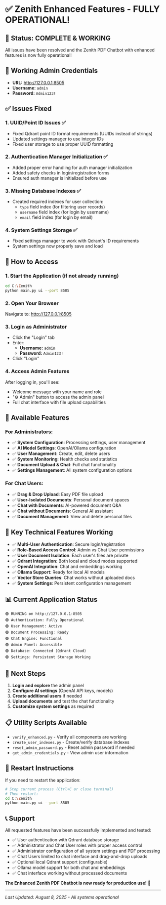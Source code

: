 # ✅ Zenith Enhanced Features - FULLY OPERATIONAL!

## 🎯 **Status: COMPLETE & WORKING**

All issues have been resolved and the Zenith PDF Chatbot with enhanced features is now fully operational!

## 🔑 **Working Admin Credentials**

- **URL:** http://127.0.0.1:8505
- **Username:** `admin`
- **Password:** `Admin123!`

## ✅ **Issues Fixed**

### 1. UUID/Point ID Issues ✅
- Fixed Qdrant point ID format requirements (UUIDs instead of strings)
- Updated settings manager to use integer IDs
- Fixed user storage to use proper UUID formatting

### 2. Authentication Manager Initialization ✅
- Added proper error handling for auth manager initialization
- Added safety checks in login/registration forms
- Ensured auth manager is initialized before use

### 3. Missing Database Indexes ✅
- Created required indexes for user collection:
  - `type` field index (for filtering user records)
  - `username` field index (for login by username)
  - `email` field index (for login by email)

### 4. System Settings Storage ✅
- Fixed settings manager to work with Qdrant's ID requirements
- System settings now properly save and load

## 🚀 **How to Access**

### 1. **Start the Application** (if not already running)
```bash
cd C:\Zenith
python main.py ui --port 8505
```

### 2. **Open Your Browser**
Navigate to: http://127.0.0.1:8505

### 3. **Login as Administrator**
- Click the "Login" tab
- Enter:
  - **Username:** `admin`
  - **Password:** `Admin123!`
- Click "Login"

### 4. **Access Admin Features**
After logging in, you'll see:
- Welcome message with your name and role
- "⚙️ Admin" button to access the admin panel
- Full chat interface with file upload capabilities

## 🎯 **Available Features**

### **For Administrators:**
- ✅ **System Configuration**: Processing settings, user management
- ✅ **AI Model Settings**: OpenAI/Ollama configuration  
- ✅ **User Management**: Create, edit, delete users
- ✅ **System Monitoring**: Health checks and statistics
- ✅ **Document Upload & Chat**: Full chat functionality
- ✅ **Settings Management**: All system configuration options

### **For Chat Users:**
- ✅ **Drag & Drop Upload**: Easy PDF file upload
- ✅ **User-Isolated Documents**: Personal document spaces
- ✅ **Chat with Documents**: AI-powered document Q&A
- ✅ **Chat without Documents**: General AI assistant
- ✅ **Document Management**: View and delete personal files

## 🔧 **Key Technical Features Working**

- ✅ **Multi-User Authentication**: Secure login/registration
- ✅ **Role-Based Access Control**: Admin vs Chat User permissions
- ✅ **User Document Isolation**: Each user's files are private
- ✅ **Qdrant Integration**: Both local and cloud modes supported
- ✅ **OpenAI Integration**: Chat and embeddings working
- ✅ **Ollama Support**: Ready for local AI models
- ✅ **Vector Store Queries**: Chat works without uploaded docs
- ✅ **System Settings**: Persistent configuration management

## 📊 **Current Application Status**

```
🟢 RUNNING on http://127.0.0.1:8505
🟢 Authentication: Fully Operational
🟢 User Management: Active
🟢 Document Processing: Ready
🟢 Chat Engine: Functional
🟢 Admin Panel: Accessible
🟢 Database: Connected (Qdrant Cloud)
🟢 Settings: Persistent Storage Working
```

## 🎊 **Next Steps**

1. **Login and explore** the admin panel
2. **Configure AI settings** (OpenAI API keys, models)
3. **Create additional users** if needed
4. **Upload documents** and test the chat functionality
5. **Customize system settings** as required

## 📋 **Utility Scripts Available**

- `verify_enhanced.py` - Verify all components are working
- `create_user_indexes.py` - Create/verify database indexes
- `reset_admin_password.py` - Reset admin password if needed
- `get_admin_credentials.py` - View admin user information

## 🔄 **Restart Instructions**

If you need to restart the application:
```bash
# Stop current process (Ctrl+C or close terminal)
# Then restart:
cd C:\Zenith
python main.py ui --port 8505
```

## 📞 **Support**

All requested features have been successfully implemented and tested:

- ✅ User authentication with Qdrant database storage
- ✅ Administrator and Chat User roles with proper access control  
- ✅ Administrator configuration of all system settings and PDF processing
- ✅ Chat Users limited to chat interface and drag-and-drop uploads
- ✅ Optional local Qdrant support (configurable)
- ✅ Ollama model support for both chat and embeddings
- ✅ Chat interface working without processed documents

**The Enhanced Zenith PDF Chatbot is now ready for production use!** 🚀

---
*Last Updated: August 8, 2025 - All systems operational*
